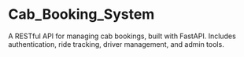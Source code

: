 # Cab_Booking_System
A RESTful API for managing cab bookings, built with FastAPI. Includes authentication, ride tracking, driver management, and admin tools.
